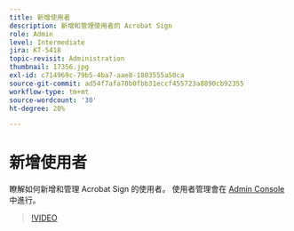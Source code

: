 ```yaml
---
title: 新增使用者
description: 新增和管理使用者的 Acrobat Sign
role: Admin
level: Intermediate
jira: KT-5418
topic-revisit: Administration
thumbnail: 17356.jpg
exl-id: c714969c-79b5-4ba7-aae8-1803555a50ca
source-git-commit: ad54f7afa78b0fbb31eccf455723a8890cb92355
workflow-type: tm+mt
source-wordcount: '30'
ht-degree: 20%

---
```


# 新增使用者

瞭解如何新增和管理 Acrobat Sign 的使用者。 使用者管理會在 [ Admin Console ](https://adminconsole.adobe.com/tw) 中進行。

>[!VIDEO](https://video.tv.adobe.com/v/3419315?quality=12&learn=on&hidetitle=true)
